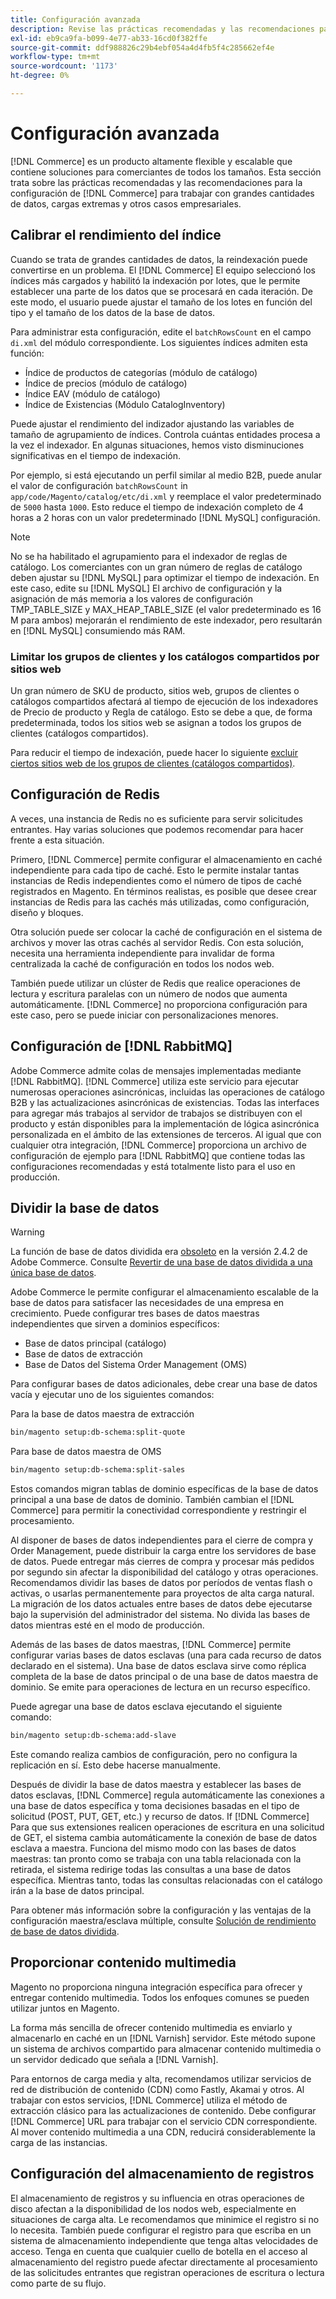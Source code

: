 ```yaml
---
title: Configuración avanzada
description: Revise las prácticas recomendadas y las recomendaciones para sistemas de grandes empresas diseñados para procesar grandes volúmenes de datos.
exl-id: eb9ca9fa-b099-4e77-ab33-16cd0f382ffe
source-git-commit: ddf988826c29b4ebf054a4d4fb5f4c285662ef4e
workflow-type: tm+mt
source-wordcount: '1173'
ht-degree: 0%

---
```


# Configuración avanzada

[!DNL Commerce] es un producto altamente flexible y escalable que contiene soluciones para comerciantes de todos los tamaños. Esta sección trata sobre las prácticas recomendadas y las recomendaciones para la configuración de [!DNL Commerce] para trabajar con grandes cantidades de datos, cargas extremas y otros casos empresariales.

## Calibrar el rendimiento del índice

Cuando se trata de grandes cantidades de datos, la reindexación puede convertirse en un problema. El [!DNL Commerce] El equipo seleccionó los índices más cargados y habilitó la indexación por lotes, que le permite establecer una parte de los datos que se procesará en cada iteración. De este modo, el usuario puede ajustar el tamaño de los lotes en función del tipo y el tamaño de los datos de la base de datos.

Para administrar esta configuración, edite el `batchRowsCount` en el campo `di.xml` del módulo correspondiente. Los siguientes índices admiten esta función:

* Índice de productos de categorías (módulo de catálogo)
* Índice de precios (módulo de catálogo)
* Índice EAV (módulo de catálogo)
* Índice de Existencias (Módulo CatalogInventory)

Puede ajustar el rendimiento del indizador ajustando las variables de tamaño de agrupamiento de índices. Controla cuántas entidades procesa a la vez el indexador. En algunas situaciones, hemos visto disminuciones significativas en el tiempo de indexación.

Por ejemplo, si está ejecutando un perfil similar al medio B2B, puede anular el valor de configuración `batchRowsCount` in `app/code/Magento/catalog/etc/di.xml` y reemplace el valor predeterminado de `5000` hasta `1000`. Esto reduce el tiempo de indexación completo de 4 horas a 2 horas con un valor predeterminado [!DNL MySQL] configuración.

>[!NOTE]
>
>No se ha habilitado el agrupamiento para el indexador de reglas de catálogo. Los comerciantes con un gran número de reglas de catálogo deben ajustar su [!DNL MySQL] para optimizar el tiempo de indexación. En este caso, edite su [!DNL MySQL] El archivo de configuración y la asignación de más memoria a los valores de configuración TMP_TABLE_SIZE y MAX_HEAP_TABLE_SIZE (el valor predeterminado es 16 M para ambos) mejorarán el rendimiento de este indexador, pero resultarán en [!DNL MySQL] consumiendo más RAM.

### Limitar los grupos de clientes y los catálogos compartidos por sitios web

Un gran número de SKU de producto, sitios web, grupos de clientes o catálogos compartidos afectará al tiempo de ejecución de los indexadores de Precio de producto y Regla de catálogo. Esto se debe a que, de forma predeterminada, todos los sitios web se asignan a todos los grupos de clientes (catálogos compartidos).

Para reducir el tiempo de indexación, puede hacer lo siguiente [excluir ciertos sitios web de los grupos de clientes (catálogos compartidos)](https://developer.adobe.com/commerce/php/development/components/indexing/optimization/#customer-group-limitations-by-websites).

## Configuración de Redis

A veces, una instancia de Redis no es suficiente para servir solicitudes entrantes. Hay varias soluciones que podemos recomendar para hacer frente a esta situación.

Primero, [!DNL Commerce] permite configurar el almacenamiento en caché independiente para cada tipo de caché. Esto le permite instalar tantas instancias de Redis independientes como el número de tipos de caché registrados en Magento. En términos realistas, es posible que desee crear instancias de Redis para las cachés más utilizadas, como configuración, diseño y bloques.

Otra solución puede ser colocar la caché de configuración en el sistema de archivos y mover las otras cachés al servidor Redis. Con esta solución, necesita una herramienta independiente para invalidar de forma centralizada la caché de configuración en todos los nodos web.

También puede utilizar un clúster de Redis que realice operaciones de lectura y escritura paralelas con un número de nodos que aumenta automáticamente. [!DNL Commerce] no proporciona configuración para este caso, pero se puede iniciar con personalizaciones menores.

## Configuración de [!DNL RabbitMQ]

Adobe Commerce admite colas de mensajes implementadas mediante [!DNL RabbitMQ]. [!DNL Commerce] utiliza este servicio para ejecutar numerosas operaciones asincrónicas, incluidas las operaciones de catálogo B2B y las actualizaciones asincrónicas de existencias. Todas las interfaces para agregar más trabajos al servidor de trabajos se distribuyen con el producto y están disponibles para la implementación de lógica asincrónica personalizada en el ámbito de las extensiones de terceros. Al igual que con cualquier otra integración, [!DNL Commerce] proporciona un archivo de configuración de ejemplo para [!DNL RabbitMQ] que contiene todas las configuraciones recomendadas y está totalmente listo para el uso en producción.

## Dividir la base de datos

>[!WARNING]
>
>La función de base de datos dividida era [obsoleto](https://community.magento.com/t5/Magento-DevBlog/Deprecation-of-Split-Database-in-Magento-Commerce/ba-p/465187) en la versión 2.4.2 de Adobe Commerce. Consulte [Revertir de una base de datos dividida a una única base de datos](../configuration/storage/revert-split-database.md).

Adobe Commerce le permite configurar el almacenamiento escalable de la base de datos para satisfacer las necesidades de una empresa en crecimiento. Puede configurar tres bases de datos maestras independientes que sirven a dominios específicos:

* Base de datos principal (catálogo)
* Base de datos de extracción
* Base de Datos del Sistema Order Management (OMS)

Para configurar bases de datos adicionales, debe crear una base de datos vacía y ejecutar uno de los siguientes comandos:

Para la base de datos maestra de extracción

```bash
bin/magento setup:db-schema:split-quote
```

Para base de datos maestra de OMS

```bash
bin/magento setup:db-schema:split-sales
```

Estos comandos migran tablas de dominio específicas de la base de datos principal a una base de datos de dominio. También cambian el [!DNL Commerce] para permitir la conectividad correspondiente y restringir el procesamiento.

Al disponer de bases de datos independientes para el cierre de compra y Order Management, puede distribuir la carga entre los servidores de base de datos. Puede entregar más cierres de compra y procesar más pedidos por segundo sin afectar la disponibilidad del catálogo y otras operaciones. Recomendamos dividir las bases de datos por períodos de ventas flash o activas, o usarlas permanentemente para proyectos de alta carga natural. La migración de los datos actuales entre bases de datos debe ejecutarse bajo la supervisión del administrador del sistema.  No divida las bases de datos mientras esté en el modo de producción.

Además de las bases de datos maestras, [!DNL Commerce] permite configurar varias bases de datos esclavas (una para cada recurso de datos declarado en el sistema). Una base de datos esclava sirve como réplica completa de la base de datos principal o de una base de datos maestra de dominio. Se emite para operaciones de lectura en un recurso específico.

Puede agregar una base de datos esclava ejecutando el siguiente comando:

```bash
bin/magento setup:db-schema:add-slave
```

Este comando realiza cambios de configuración, pero no configura la replicación en sí. Esto debe hacerse manualmente.

Después de dividir la base de datos maestra y establecer las bases de datos esclavas, [!DNL Commerce] regula automáticamente las conexiones a una base de datos específica y toma decisiones basadas en el tipo de solicitud (POST, PUT, GET, etc.) y recurso de datos. If [!DNL Commerce] Para que sus extensiones realicen operaciones de escritura en una solicitud de GET, el sistema cambia automáticamente la conexión de base de datos esclava a maestra. Funciona del mismo modo con las bases de datos maestras: tan pronto como se trabaja con una tabla relacionada con la retirada, el sistema redirige todas las consultas a una base de datos específica. Mientras tanto, todas las consultas relacionadas con el catálogo irán a la base de datos principal.

Para obtener más información sobre la configuración y las ventajas de la configuración maestra/esclava múltiple, consulte
[Solución de rendimiento de base de datos dividida](../configuration/storage/multi-master.md).

## Proporcionar contenido multimedia

Magento no proporciona ninguna integración específica para ofrecer y entregar contenido multimedia. Todos los enfoques comunes se pueden utilizar juntos en Magento.

La forma más sencilla de ofrecer contenido multimedia es enviarlo y almacenarlo en caché en un [!DNL Varnish] servidor. Este método supone un sistema de archivos compartido para almacenar contenido multimedia o un servidor dedicado que señala a [!DNL Varnish].

Para entornos de carga media y alta, recomendamos utilizar servicios de red de distribución de contenido (CDN) como Fastly, Akamai y otros. Al trabajar con estos servicios, [!DNL Commerce] utiliza el método de extracción clásico para las actualizaciones de contenido. Debe configurar [!DNL Commerce] URL para trabajar con el servicio CDN correspondiente. Al mover contenido multimedia a una CDN, reducirá considerablemente la carga de las instancias.

## Configuración del almacenamiento de registros

El almacenamiento de registros y su influencia en otras operaciones de disco afectan a la disponibilidad de los nodos web, especialmente en situaciones de carga alta. Le recomendamos que minimice el registro si no lo necesita. También puede configurar el registro para que escriba en un sistema de almacenamiento independiente que tenga altas velocidades de acceso. Tenga en cuenta que cualquier cuello de botella en el acceso al almacenamiento del registro puede afectar directamente al procesamiento de las solicitudes entrantes que registran operaciones de escritura o lectura como parte de su flujo.
